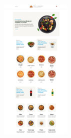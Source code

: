 <!DOCTYPE html>
<html>
  <style>
      .img-container {
        text-align: center;
      }
    </style>
<body>	
<div class="img-container">
<img src="https://raw.githubusercontent.com/Iceex/Wordpress/main/Portafolio/1.%20Shop-Pizza-main.PNG" style="width:40%">
</div>
</body>
</html>
